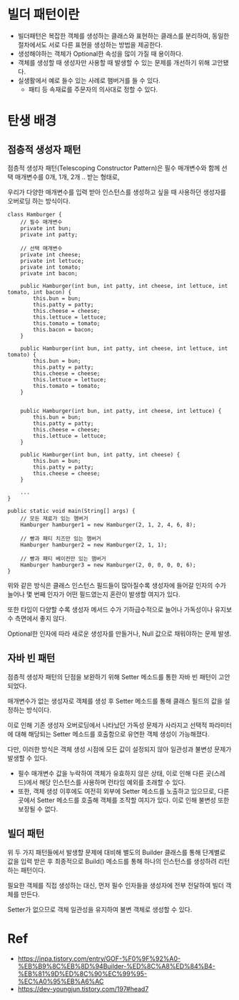 # 빌더 패턴이란
- 빌더패턴은 복잡한 객체를 생성하는 클래스와 표현하는 클래스를 분리하여, 동일한 절차에서도 서로 다른 표현을 생성하는 방법을 제공한다.
- 생성해야하는 객체가 Optional한 속성을 많이 가질 때 용이하다.
- 객체를 생성할 때 생성자만 사용할 때 발생할 수 있는 문제를 개선하기 위해 고안됐다.
- 실생활에서 예로 들수 있는 사례로 햄버거를 들 수 있다.
  - 패티 등 속재료를 주문자의 의사대로 정할 수 있다.

# 탄생 배경
## 점층적 생성자 패턴
점층적 생성자 패턴(Telescoping Constructor Pattern)은 필수 매개변수와 함께 선택 매개변수를 0개, 1개, 2개 .. 받는 형태로,

우리가 다양한 매개변수를 입력 받아 인스턴스를 생성하고 싶을 때 사용하던 생성자를 오버로딩 하는 방식이다.

```
class Hamburger {
    // 필수 매개변수
    private int bun;
    private int patty;

    // 선택 매개변수
    private int cheese;
    private int lettuce;
    private int tomato;
    private int bacon;

    public Hamburger(int bun, int patty, int cheese, int lettuce, int tomato, int bacon) {
        this.bun = bun;
        this.patty = patty;
        this.cheese = cheese;
        this.lettuce = lettuce;
        this.tomato = tomato;
        this.bacon = bacon;
    }

    public Hamburger(int bun, int patty, int cheese, int lettuce, int tomato) {
        this.bun = bun;
        this.patty = patty;
        this.cheese = cheese;
        this.lettuce = lettuce;
        this.tomato = tomato;
    }
    

    public Hamburger(int bun, int patty, int cheese, int lettuce) {
        this.bun = bun;
        this.patty = patty;
        this.cheese = cheese;
        this.lettuce = lettuce;
    }

    public Hamburger(int bun, int patty, int cheese) {
        this.bun = bun;
        this.patty = patty;
        this.cheese = cheese;
    }

    ...
}
```
```
public static void main(String[] args) {
    // 모든 재료가 있는 햄버거
    Hamburger hamburger1 = new Hamburger(2, 1, 2, 4, 6, 8);

    // 빵과 패티 치즈만 있는 햄버거
    Hamburger hamburger2 = new Hamburger(2, 1, 1);

    // 빵과 패티 베이컨만 있는 햄버거
    Hamburger hamburger3 = new Hamburger(2, 0, 0, 0, 0, 6);
}
```
위와 같은 방식은 클래스 인스턴스 필드들이 많아질수록 생성자에 들어갈 인자의 수가 늘어나 몇 번째 인자가 어떤 필드였는지 혼란이 발생할 여지가 있다.

또한 타입이 다양할 수록 생성자 메서드 수가 기하급수적으로 늘어나 가독성이나 유지보수 측면에서 좋지 않다.

Optional한 인자에 따라 새로운 생성자를 만들거나, Null 값으로 채워야하는 문제 발생.

## 자바 빈 패턴
점층적 생성자 패턴의 단점을 보완하기 위해 Setter 메소드를 통한 자바 빈 패턴이 고안되었다.

매개변수가 없는 생성자로 객체를 생성 후 Setter 메소드를 통해 클래스 필드의 값을 설정하는 방식이다.

이로 인해 기존 생성자 오버로딩에서 나타났던 가독성 문제가 사라지고 선택적 파라미터에 대해 해당되는 Setter 메소드를 호출함으로 유연한 객체 생성이 가능해졌다. 

다만, 이러한 방식은 객체 생성 시점에 모든 값이 설정되지 않아 일관성과 불변성 문제가 발생할 수 있다.

* 필수 매개변수 값을 누락하여 객체가 유효하지 않은 상태, 이로 인해 다른 곳(스레드)에서 해당 인스턴스를 사용하며 런타임 예외를 초래할 수 있다.
* 또한, 객체 생성 이후에도 여전히 외부에 Setter 메소드를 노출하고 있으므로, 다른 곳에서 Setter 메소드를 호출해 객체를 조작할 여지가 있다. 이로 인해 불변성 또한 보장될 수 없다.

## 빌더 패턴
위 두 가지 패턴들에서 발생할 문제에 대비해 별도의 Builder 클래스를 통해 단계별로 값을 입력 받은 후 최종적으로 Build() 메소드를 통해 하나의 인스턴스를 생성하려 리턴하는 패턴이다.

필요한 객체를 직접 생성하는 대신, 먼저 필수 인자들을 생성자에 전부 전달하여 빌더 객체를 만든다.

Setter가 없으므로 객체 일관성을 유지하여 불변 객체로 생성할 수 있다.

# Ref
- https://inpa.tistory.com/entry/GOF-%F0%9F%92%A0-%EB%B9%8C%EB%8D%94Builder-%ED%8C%A8%ED%84%B4-%EB%81%9D%ED%8C%90%EC%99%95-%EC%A0%95%EB%A6%AC
- https://dev-youngjun.tistory.com/197#head7